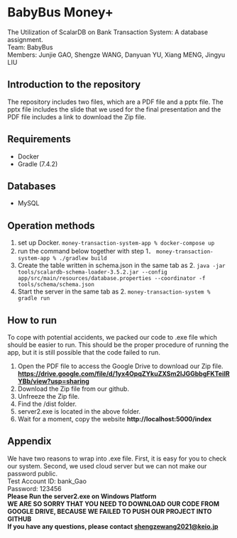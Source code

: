 # BabyBus Money+
The Utilization of ScalarDB on Bank Transaction System: A database assignment.
<br> Team: BabyBus
<br> Members: Junjie GAO, Shengze WANG, Danyuan YU, Xiang MENG, Jingyu LIU
## Introduction to the repository
The repository includes two files, which are a PDF file and a pptx file. The pptx file includes the slide that we used for the final presentation and the PDF file includes a link to download the Zip file. 
## Requirements
- Docker
- Gradle (7.4.2)

## Databases
- MySQL

## Operation methods
1. set up Docker.
`money-transaction-system-app % docker-compose up`
2. run the command below together with step 1．
`money-transaction-system-app % ./gradlew build`
3. Create the table written in schema.json in the same tab as 2.
`java -jar tools/scalardb-schema-loader-3.5.2.jar --config app/src/main/resources/database.properties --coordinator -f tools/schema/schema.json`
4. Start the server in the same tab as 2.
`money-transaction-system % gradle run`

## How to run  
To cope with potential accidents, we packed our code to .exe file which should be easier to run. This should be the proper procedure of running the app, but it is still possible that the code failed to run. 
1. Open the PDF file to access the Google Drive to download our Zip file. **https://drive.google.com/file/d/1yx4OpqZYkuZXSm2IJGGbbgFKTeilRYBb/view?usp=sharing**
2. Download the Zip file from our github.
3. Unfreeze the Zip file.
4. Find the /dist folder.
5. server2.exe is located in the above folder.
6. Wait for a moment, copy the website **http://localhost:5000/index**

## Appendix
We have two reasons to wrap into .exe file. First, it is easy for you to check our system. Second, we used cloud server but we can not make our password public.
<br> Test Account ID: bank_Gao
<br> Password: 123456
<br> **Please Run the server2.exe on Windows Platform**
<br> **WE ARE SO SORRY THAT YOU NEED TO DOWNLOAD OUR CODE FROM GOOGLE DRIVE, BECAUSE WE FAILED TO PUSH OUR PROJECT INTO GITHUB**
<br> **If you have any questions, please contact shengzewang2021@keio.jp**
